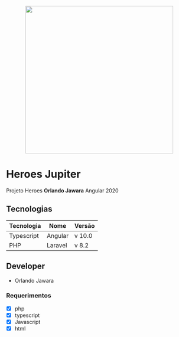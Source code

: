 <p align="center"><a href="https://jupiter.co.ao" target="_blank"><img src="https://www.jupiter.co.ao/sites/default/files/logo_3.png" width="400"></a></p>

# Heroes Jupiter
Projeto Heroes __Orlando Jawara__ Angular 2020

## Tecnologias

Tecnologia|Nome|Versão
---|---| ---
Typescript |Angular | v 10.0
PHP |Laravel | v 8.2

## Developer

- Orlando Jawara

### Requerimentos

- [x] php
- [x] typescript
- [x] Javascript
- [x] html
